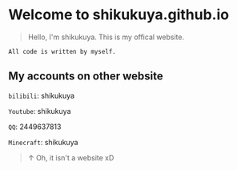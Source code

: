 # Welcome to shikukuya.github.io

> Hello, I'm shikukuya. This is my offical website.

```
All code is written by myself.
```

## My accounts on other website

`bilibili`: shikukuya

`Youtube`: shikukuya

`QQ`: 2449637813

`Minecraft`: shikukuya

> ↑ Oh, it isn't a website xD

